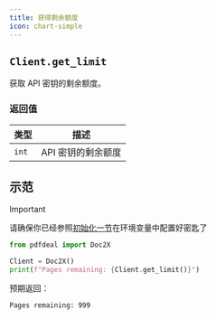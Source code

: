 ```yaml
---
title: 获得剩余额度
icon: chart-simple
---
```


## `Client.get_limit`

获取 API 密钥的剩余额度。

### 返回值

| 类型 | 描述 |
|------|------|
| `int` | API 密钥的剩余额度 |

## 示范

> [!important]
> 请确保你已经参照[初始化一节](Init.md)在环境变量中配置好密匙了

```python
from pdfdeal import Doc2X

Client = Doc2X()
print(f"Pages remaining: {Client.get_limit()}")
```

预期返回：

```zsh
Pages remaining: 999
```